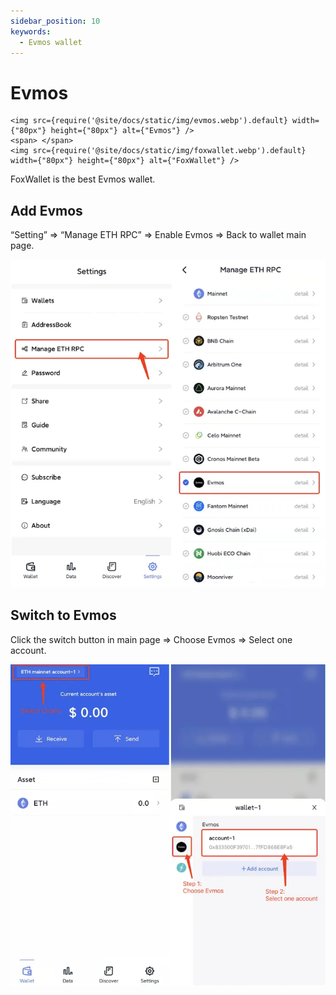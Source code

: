 ```yaml
---
sidebar_position: 10
keywords:
  - Evmos wallet
---
```


# Evmos
```mdx-code-block
<img src={require('@site/docs/static/img/evmos.webp').default} width={"80px"} height={"80px"} alt={"Evmos"} />
<span> </span>
<img src={require('@site/docs/static/img/foxwallet.webp').default} width={"80px"} height={"80px"} alt={"FoxWallet"} />
```
FoxWallet is the best Evmos wallet.

## Add Evmos

“Setting” => “Manage ETH RPC” => Enable Evmos => Back to wallet main page.

![](../img/add-evmos.webp)

## Switch to Evmos

Click the switch button in main page => Choose Evmos => Select one account.

![](../img/switch-evmos.webp)